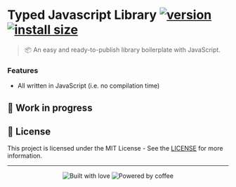 # Typed Javascript Library [![version](https://badgen.net/npm/v/typed-js-lib)](https://npm.im/typed-js-lib) [![install size](https://packagephobia.com/badge?p=typed-js-lib)](https://packagephobia.com/result?p=typed-js-lib)

> 📦 An easy and ready-to-publish library boilerplate with JavaScript.

### Features
- All written in JavaScript (i.e. no compilation time)

## 🚧 Work in progress

## 📝 License

This project is licensed under the MIT License - See the [LICENSE](https://github.com/kauefraga/typed-js-lib/blob/main/LICENSE) for more information.

---

<div align="center">
  <img alt="Built with love" src="https://forthebadge.com/images/badges/built-with-love.svg">
  <img alt="Powered by coffee" src="https://forthebadge.com/images/badges/powered-by-coffee.svg">
</div>
